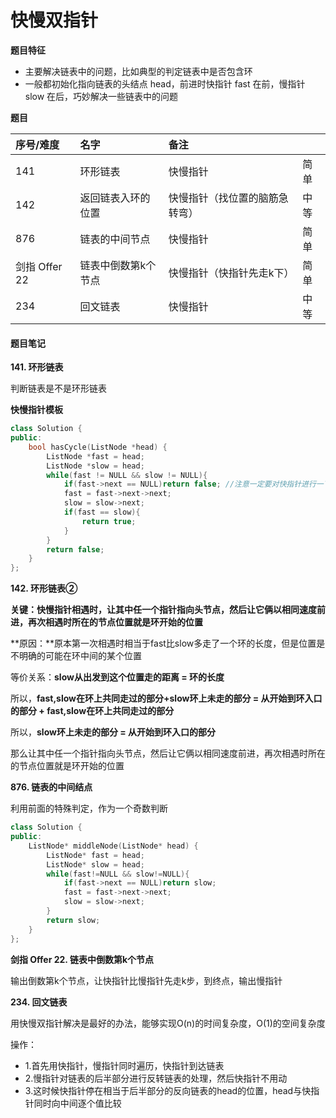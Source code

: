# 快慢双指针

**题目特征**

* 主要解决链表中的问题，比如典型的判定链表中是否包含环
* 一般都初始化指向链表的头结点 head，前进时快指针 fast 在前，慢指针 slow 在后，巧妙解决一些链表中的问题

**题目**

| 序号/难度 | 名字 | 备注 |  |
| :--- | :--- | :--- | :--- |
| 141 | 环形链表 | 快慢指针 | 简单 |
| 142 | 返回链表入环的位置 | 快慢指针（找位置的脑筋急转弯） | 中等 |
| 876 | 链表的中间节点 | 快慢指针 | 简单 |
| 剑指 Offer 22 | 链表中倒数第k个节点 | 快慢指针（快指针先走k下） | 简单 |
| 234 | 回文链表 | 快慢指针 | 中等 |

#### 题目笔记

**141. 环形链表**

判断链表是不是环形链表

**快慢指针模板**

```cpp
class Solution {
public:
    bool hasCycle(ListNode *head) {
        ListNode *fast = head;
        ListNode *slow = head;
        while(fast != NULL && slow != NULL){
            if(fast->next == NULL)return false; //注意一定要对快指针进行一下提前判断，防止下一个就是NULL
            fast = fast->next->next;
            slow = slow->next;
            if(fast == slow){
                return true;
            }
        }
        return false;
    }
};
```

**142. 环形链表②**

**关键：快慢指针相遇时，让其中任一个指针指向头节点，然后让它俩以相同速度前进，再次相遇时所在的节点位置就是环开始的位置**

**原因：**原本第一次相遇时相当于fast比slow多走了一个环的长度，但是位置是不明确的可能在环中间的某个位置

等价关系：**slow从出发到这个位置走的距离 = 环的长度**

所以，**fast,slow在环上共同走过的部分+slow环上未走的部分 = 从开始到环入口的部分 + fast,slow在环上共同走过的部分**

所以，**slow环上未走的部分 = 从开始到环入口的部分**

那么让其中任一个指针指向头节点，然后让它俩以相同速度前进，再次相遇时所在的节点位置就是环开始的位置

**876. 链表的中间结点**

利用前面的特殊判定，作为一个奇数判断

```cpp
class Solution {
public:
    ListNode* middleNode(ListNode* head) {
        ListNode* fast = head;
        ListNode* slow = head;
        while(fast!=NULL && slow!=NULL){
            if(fast->next == NULL)return slow;
            fast = fast->next->next;
            slow = slow->next;
        }
        return slow;
    }
};
```

**剑指 Offer 22. 链表中倒数第k个节点**

输出倒数第k个节点，让快指针比慢指针先走k步，到终点，输出慢指针

**234. 回文链表**

用快慢双指针解决是最好的办法，能够实现O\(n\)的时间复杂度，O\(1\)的空间复杂度

操作：

* 1.首先用快指针，慢指针同时遍历，快指针到达链表
* 2.慢指针对链表的后半部分进行反转链表的处理，然后快指针不用动
* 3.这时候快指针停在相当于后半部分的反向链表的head的位置，head与快指针同时向中间逐个值比较

